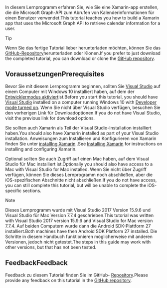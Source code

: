 <!-- markdownlint-disable MD002 MD041 -->

<span data-ttu-id="e67cf-101">In diesem Lernprogramm erfahren Sie, wie Sie eine Xamarin-app erstellen, die die Microsoft Graph-API zum Abrufen von Kalenderinformationen für einen Benutzer verwendet.</span><span class="sxs-lookup"><span data-stu-id="e67cf-101">This tutorial teaches you how to build a Xamarin app that uses the Microsoft Graph API to retrieve calendar information for a user.</span></span>

> [!TIP]
> <span data-ttu-id="e67cf-102">Wenn Sie das fertige Tutorial lieber herunterladen möchten, können Sie das [GitHub-Repository](https://github.com/microsoftgraph/msgraph-training-xamarin)herunterladen oder Klonen.</span><span class="sxs-lookup"><span data-stu-id="e67cf-102">If you prefer to just download the completed tutorial, you can download or clone the [GitHub repository](https://github.com/microsoftgraph/msgraph-training-xamarin).</span></span>

## <a name="prerequisites"></a><span data-ttu-id="e67cf-103">Voraussetzungen</span><span class="sxs-lookup"><span data-stu-id="e67cf-103">Prerequisites</span></span>

<span data-ttu-id="e67cf-104">Bevor Sie mit diesem Lernprogramm beginnen, sollten Sie [Visual Studio](https://visualstudio.microsoft.com/vs/) auf einem Computer mit Windows 10 installiert haben, auf dem der [Entwicklermodus aktiviert](https://docs.microsoft.com/windows/uwp/get-started/enable-your-device-for-development)ist.</span><span class="sxs-lookup"><span data-stu-id="e67cf-104">Before you start this tutorial, you should have [Visual Studio](https://visualstudio.microsoft.com/vs/) installed on a computer running Windows 10 with [Developer mode turned on](https://docs.microsoft.com/windows/uwp/get-started/enable-your-device-for-development).</span></span> <span data-ttu-id="e67cf-105">Wenn Sie nicht über Visual Studio verfügen, besuchen Sie den vorherigen Link für Downloadoptionen.</span><span class="sxs-lookup"><span data-stu-id="e67cf-105">If you do not have Visual Studio, visit the previous link for download options.</span></span>

<span data-ttu-id="e67cf-106">Sie sollten auch Xamarin als Teil der Visual Studio-Installation installiert haben.</span><span class="sxs-lookup"><span data-stu-id="e67cf-106">You should also have Xamarin installed as part of your Visual Studio installation.</span></span> <span data-ttu-id="e67cf-107">Anweisungen zum Installieren und Konfigurieren von Xamarin finden Sie unter [installIng Xamarin](/xamarin/cross-platform/get-started/installation) .</span><span class="sxs-lookup"><span data-stu-id="e67cf-107">See [Installing Xamarin](/xamarin/cross-platform/get-started/installation) for instructions on installing and configuring Xamarin.</span></span>

<span data-ttu-id="e67cf-108">Optional sollten Sie auch Zugriff auf einen Mac haben, auf dem Visual Studio für Mac installiert ist.</span><span class="sxs-lookup"><span data-stu-id="e67cf-108">Optionally you should also have access to a Mac with Visual Studio for Mac installed.</span></span> <span data-ttu-id="e67cf-109">Wenn Sie nicht über Zugriff verfügen, können Sie dieses Lernprogramm noch abschließen, aber die iOS-spezifischen Abschnitte nicht abschließen.</span><span class="sxs-lookup"><span data-stu-id="e67cf-109">If you do not have access, you can still complete this tutorial, but will be unable to complete the iOS-specific sections.</span></span>

> [!NOTE]
> <span data-ttu-id="e67cf-110">Dieses Lernprogramm wurde mit Visual Studio 2017 Version 15.9.6 und Visual Studio für Mac Version 7.7.4 geschrieben.</span><span class="sxs-lookup"><span data-stu-id="e67cf-110">This tutorial was written with Visual Studio 2017 version 15.9.6 and Visual Studio for Mac version 7.7.4.</span></span> <span data-ttu-id="e67cf-111">Auf beiden Computern wurde dann die Android SDK-Plattform 27 installiert.</span><span class="sxs-lookup"><span data-stu-id="e67cf-111">Both machines have then Android SDK Platform 27 installed.</span></span> <span data-ttu-id="e67cf-112">Die Schritte in diesem Handbuch funktionieren möglicherweise mit anderen Versionen, jedoch nicht getestet.</span><span class="sxs-lookup"><span data-stu-id="e67cf-112">The steps in this guide may work with other versions, but that has not been tested.</span></span>

## <a name="feedback"></a><span data-ttu-id="e67cf-113">Feedback</span><span class="sxs-lookup"><span data-stu-id="e67cf-113">Feedback</span></span>

<span data-ttu-id="e67cf-114">Feedback zu diesem Tutorial finden Sie im GitHub- [Repository](https://github.com/microsoftgraph/msgraph-training-xamarin).</span><span class="sxs-lookup"><span data-stu-id="e67cf-114">Please provide any feedback on this tutorial in the [GitHub repository](https://github.com/microsoftgraph/msgraph-training-xamarin).</span></span>